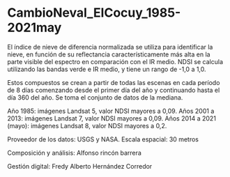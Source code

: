 # CambioNeval_ElCocuy_1985-2021may

El índice de nieve de diferencia normalizada se utiliza para identificar la nieve, en función de su reflectancia característicamente más alta en la parte visible del espectro en comparación con el IR medio. NDSI se calcula utilizando las bandas verde e IR medio, y tiene un rango de -1,0 a 1,0. 

Estos compuestos se crean a partir de todas las escenas en cada período de 8 días comenzando desde el primer día del año y continuando hasta el día 360 del año. Se toma el conjunto de datos de la mediana.

Año 1985: imágenes Landsat 5, valor NDSI mayores a 0,09.
Años 2001 a 2013: imágenes Landsat 7, valor NDSI mayores a 0,09.
Años 2014 a 2021 (mayo): imágenes Landsat 8, valor NDSI mayores a 0,2.

Proveedor de los datos: USGS y NASA.
Escala espacial: 30 metros

Composición y análisis: Alfonso rincón barrera

Gestión digital:  Fredy Alberto Hernández Corredor

